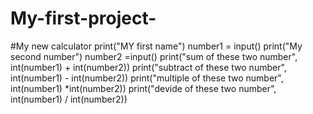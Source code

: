 # My-first-project-
#My new calculator 
print("MY first name")
number1 = input()
print("My second number")
number2 =input()
print("sum of these two number", int(number1) + int(number2))
print("subtract of these two number", int(number1) - int(number2))
print("multiple of these two number", int(number1) *int(number2))
print("devide of these two number", int(number1) / int(number2))
